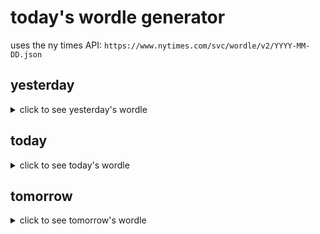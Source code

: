 # today's wordle generator

uses the ny times API: `https://www.nytimes.com/svc/wordle/v2/YYYY-MM-DD.json`

## yesterday

<details>
    <summary>click to see yesterday's wordle</summary>

    stole

</details>

## today

<details>
    <summary>click to see today's wordle</summary>

    thing

</details>

## tomorrow

<details>
    <summary>click to see tomorrow's wordle</summary>

    large

</details>
